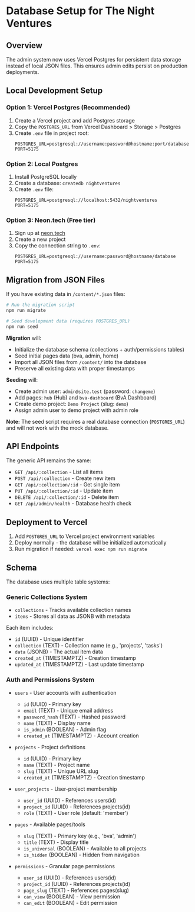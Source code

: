 # Database Setup for The Night Ventures

## Overview
The admin system now uses Vercel Postgres for persistent data storage instead of local JSON files. This ensures admin edits persist on production deployments.

## Local Development Setup

### Option 1: Vercel Postgres (Recommended)
1. Create a Vercel project and add Postgres storage
2. Copy the `POSTGRES_URL` from Vercel Dashboard > Storage > Postgres
3. Create `.env` file in project root:
   ```
   POSTGRES_URL=postgresql://username:password@hostname:port/database
   PORT=5175
   ```

### Option 2: Local Postgres
1. Install PostgreSQL locally
2. Create a database: `createdb nightventures`
3. Create `.env` file:
   ```
   POSTGRES_URL=postgresql://localhost:5432/nightventures
   PORT=5175
   ```

### Option 3: Neon.tech (Free tier)
1. Sign up at [neon.tech](https://neon.tech)
2. Create a new project
3. Copy the connection string to `.env`:
   ```
   POSTGRES_URL=postgresql://username:password@hostname/database
   PORT=5175
   ```

## Migration from JSON Files

If you have existing data in `/content/*.json` files:

```bash
# Run the migration script
npm run migrate

# Seed development data (requires POSTGRES_URL)
npm run seed
```

**Migration** will:
- Initialize the database schema (collections + auth/permissions tables)
- Seed initial pages data (bva, admin, home)
- Import all JSON files from `/content/` into the database
- Preserve all existing data with proper timestamps

**Seeding** will:
- Create admin user: `admin@site.test` (password: `changeme`)
- Add pages: `hub` (Hub) and `bva-dashboard` (BvA Dashboard)
- Create demo project: `Demo Project` (slug: `demo`)
- Assign admin user to demo project with admin role

**Note:** The seed script requires a real database connection (`POSTGRES_URL`) and will not work with the mock database.

## API Endpoints

The generic API remains the same:
- `GET /api/:collection` - List all items
- `POST /api/:collection` - Create new item
- `GET /api/:collection/:id` - Get single item
- `PUT /api/:collection/:id` - Update item
- `DELETE /api/:collection/:id` - Delete item
- `GET /api/admin/health` - Database health check

## Deployment to Vercel

1. Add `POSTGRES_URL` to Vercel project environment variables
2. Deploy normally - the database will be initialized automatically
3. Run migration if needed: `vercel exec npm run migrate`

## Schema

The database uses multiple table systems:

### Generic Collections System
- `collections` - Tracks available collection names
- `items` - Stores all data as JSONB with metadata

Each item includes:
- `id` (UUID) - Unique identifier
- `collection` (TEXT) - Collection name (e.g., 'projects', 'tasks')
- `data` (JSONB) - The actual item data
- `created_at` (TIMESTAMPTZ) - Creation timestamp
- `updated_at` (TIMESTAMPTZ) - Last update timestamp

### Auth and Permissions System
- `users` - User accounts with authentication
  - `id` (UUID) - Primary key
  - `email` (TEXT) - Unique email address
  - `password_hash` (TEXT) - Hashed password
  - `name` (TEXT) - Display name
  - `is_admin` (BOOLEAN) - Admin flag
  - `created_at` (TIMESTAMPTZ) - Account creation

- `projects` - Project definitions
  - `id` (UUID) - Primary key
  - `name` (TEXT) - Project name
  - `slug` (TEXT) - Unique URL slug
  - `created_at` (TIMESTAMPTZ) - Creation timestamp

- `user_projects` - User-project membership
  - `user_id` (UUID) - References users(id)
  - `project_id` (UUID) - References projects(id)
  - `role` (TEXT) - User role (default: 'member')

- `pages` - Available pages/tools
  - `slug` (TEXT) - Primary key (e.g., 'bva', 'admin')
  - `title` (TEXT) - Display title
  - `is_universal` (BOOLEAN) - Available to all projects
  - `is_hidden` (BOOLEAN) - Hidden from navigation

- `permissions` - Granular page permissions
  - `user_id` (UUID) - References users(id)
  - `project_id` (UUID) - References projects(id)
  - `page_slug` (TEXT) - References pages(slug)
  - `can_view` (BOOLEAN) - View permission
  - `can_edit` (BOOLEAN) - Edit permission
